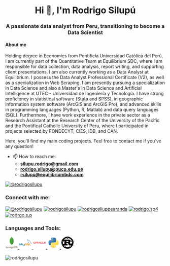 
<h1 align="center">Hi 👋, I'm Rodrigo Silupú </h1>
<h3 align="center">A passionate data analyst from Peru, transitioning to become a Data Scientist</h3>


#### About me 
Holding degree in Economics from Pontificia Universidad Católica del Perú, I am currently part of the Quantitative Team at Equilibrium SDC, where I am responsible for data collection, data analysis, report writing, and supporting client presentations. I am also currently working as a Data Analyst at Equilibrium. I possess the Data Analyst Professional Certificate (V2), as well as a specialization in Web Scraping. I am presently pursuing a specialization in Data Science and also a Master's in Data Science and Artificial Intelligence at UTEC - Universidad de Ingeniería y Tecnología. I have strong proficiency in statistical software (Stata and SPSS), in geographic information system software (ArcGIS and ArcGIS Pro), and advanced skills in programming languages (Python, R, Matlab) and data query languages (SQL). Furthermore, I have work experience in the private sector as a Research Assistant at the Research Center of the University of the Pacific and the Pontifical Catholic University of Peru, where I participated in projects selected by FONDECYT, CIES, IDB, and CAN.

Here, you'll find my main coding projects. Feel free to contact me if you've any question!

- 📫 How to reach me:
   - **silupu.rodrigo@gmail.com**
   - **rodrigo.silupu@pucp.edu.pe**
   - **rsilupu@equilibriumbdc.com**

<p align="left"> <a href="https://twitter.com/@rodrigosilupu" target="blank"><img src="https://img.shields.io/twitter/follow/@rodrigosilupu?logo=twitter&style=for-the-badge" alt="@rodrigosilupu" /></a> </p>

<h3 align="left">Connect with me:</h3>
<p align="left">
<a href="https://twitter.com/@rodrigosilupu" target="blank"><img align="center" src="https://raw.githubusercontent.com/rahuldkjain/github-profile-readme-generator/master/src/images/icons/Social/twitter.svg" alt="@rodrigosilupu" height="30" width="40" /></a>
<a href="https://linkedin.com/in/rodrigosilupu" target="blank"><img align="center" src="https://raw.githubusercontent.com/rahuldkjain/github-profile-readme-generator/master/src/images/icons/Social/linked-in-alt.svg" alt="rodrigosilupu" height="30" width="40" /></a>
<a href="https://kaggle.com/rodrigosiluppearanda" target="blank"><img align="center" src="https://raw.githubusercontent.com/rahuldkjain/github-profile-readme-generator/master/src/images/icons/Social/kaggle.svg" alt="rodrigosiluppearanda" height="30" width="40" /></a>
<a href="https://fb.com/rodrigo.sp4" target="blank"><img align="center" src="https://raw.githubusercontent.com/rahuldkjain/github-profile-readme-generator/master/src/images/icons/Social/facebook.svg" alt="rodrigo.sp4" height="30" width="40" /></a>
<a href="https://instagram.com/rodrgo.s.p" target="blank"><img align="center" src="https://raw.githubusercontent.com/rahuldkjain/github-profile-readme-generator/master/src/images/icons/Social/instagram.svg" alt="rodrgo.s.p" height="30" width="40" /></a>
</p>

<h3 align="left">Languages and Tools:</h3>
<p align="left"> <a href="https://www.mongodb.com/" target="_blank" rel="noreferrer"> <img src="https://raw.githubusercontent.com/devicons/devicon/master/icons/mongodb/mongodb-original-wordmark.svg" alt="mongodb" width="40" height="40"/> </a> <a href="https://www.mysql.com/" target="_blank" rel="noreferrer"> <img src="https://raw.githubusercontent.com/devicons/devicon/master/icons/mysql/mysql-original-wordmark.svg" alt="mysql" width="40" height="40"/> </a> <a href="https://www.oracle.com/" target="_blank" rel="noreferrer"> <img src="https://raw.githubusercontent.com/devicons/devicon/master/icons/oracle/oracle-original.svg" alt="oracle" width="40" height="40"/> </a> <a href="https://www.python.org" target="_blank" rel="noreferrer"> <img src="https://raw.githubusercontent.com/devicons/devicon/master/icons/python/python-original.svg" alt="python" width="40" height="40"/> </a> <a href="https://www.rust-lang.org" target="_blank" rel="noreferrer"> <img src="https://raw.githubusercontent.com/devicons/devicon/master/icons/rust/rust-plain.svg" alt="rust" width="40" height="40"/> </a> </p>
<p><img align="center" src="https://github-readme-stats.vercel.app/api/top-langs?username=rodrigosilupu&show_icons=true&locale=en&layout=compact" alt="rodrigosilupu" /></p>
